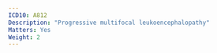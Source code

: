 ```yaml
---
ICD10: A812
Description: "Progressive multifocal leukoencephalopathy"
Matters: Yes
Weight: 2
---
```

